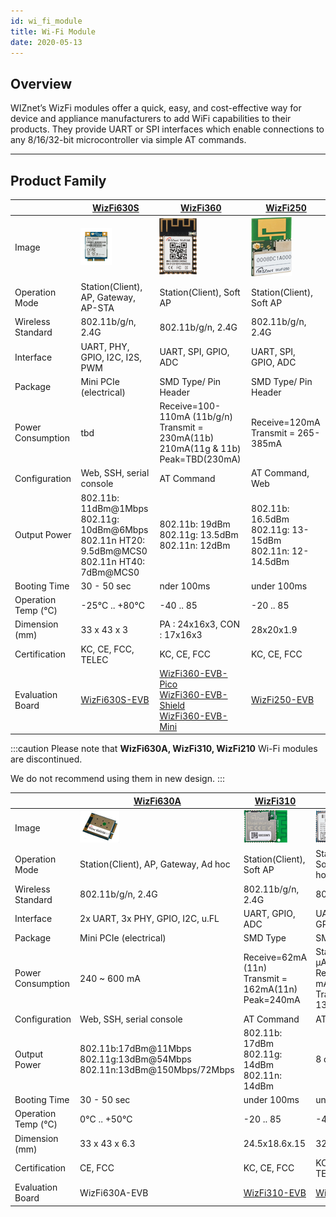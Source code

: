 ```yaml
---
id: wi_fi_module
title: Wi-Fi Module
date: 2020-05-13
---
```


## Overview

WIZnet’s WizFi modules offer a quick, easy, and cost-effective way for
device and appliance manufacturers to add WiFi capabilities to their
products. They provide UART or SPI interfaces which enable connections
to any 8/16/32-bit microcontroller via simple AT commands.

-----

## Product Family

<!--
  - [WizFi360](WizFi360/wizfi360): Single band 2.4GHz
    802.11b/g/n, low cost solution 
  - [WizFi250](WizFi250/wizfi250): Single band 2.4GHz 802.11b/g/n
    Wi-Fi module
  - [WizFi310](WizFi310/wizfi310): Single band 2.4GHz
    802.11b/g/n, Support MQTT, GMMP, TLS applications protocols 
  - [WizFi630S](WizFi630S/wizfi630s): Single band 2.4GHz
    802.11b/g/n Gateway module
  - [WizFi630A](WizFi630A/wizfi630a): Discontinued
-->


|   | [WizFi630S](./WizFi630S/WizFi630S.md) |  [WizFi360](./WizFi360/WizFi360.md) | [WizFi250](./WizFi250/WizFi250.md) |
| -- | --------------------------------- | ---------------------------------- | ---------------------------------- |
| Image | ![WizFi630S](/img/products/wizfi630s/wizfi630s_top.png) | ![WizFi360-PA(PCB Antena)](/img/products/wizfi360/size_WizFi360_11.png) | ![](/img/products/wizfi250/wizfi250.png) |
| Operation Mode | Station(Client), AP, Gateway, AP-STA |  Station(Client), Soft AP | Station(Client), Soft AP |
| Wireless Standard | 802.11b/g/n, 2.4G | 802.11b/g/n, 2.4G | 802.11b/g/n, 2.4G |
| Interface | UART, PHY, GPIO, I2C, I2S, PWM | UART, SPI, GPIO, ADC | UART, SPI, GPIO, ADC |
| Package | Mini PCIe (electrical) | SMD Type/ Pin Header | SMD Type/ Pin Header |
| Power Consumption | tbd |  Receive=100-110mA (11b/g/n)<br />Transmit = 230mA(11b)<br />210mA(11g & 11b)<br />Peak=TBD(230mA) | Receive=120mA<br />Transmit = 265-385mA |
| Configuration | Web, SSH, serial console |  AT Command | AT Command, Web |
| Output Power | 802.11b: 11dBm@1Mbps<br />802.11g: 10dBm@6Mbps<br />802.11n HT20: 9.5dBm@MCS0<br />802.11n HT40: 7dBm@MCS0 | 802.11b: 19dBm<br />802.11g: 13.5dBm<br />802.11n: 12dBm | 802.11b: 16.5dBm<br />802.11g: 13-15dBm<br /> 802.11n: 12-14.5dBm |
| Booting Time | 30 - 50 sec | nder 100ms | under 100ms |
| Operation Temp (℃) | -25°C .. +80°C |  -40 .. 85 | -20 .. 85 |
| Dimension (mm) | 33 x 43 x 3 | PA : 24x16x3, CON : 17x16x3 | 28x20x1.9 |
| Certification | KC, CE, FCC, TELEC |  KC, CE, FCC | KC, CE, FCC |
| Evaluation Board | [WizFi630S-EVB](./WizFi630S/Datasheet.md#wizfi630s-evb) | [WizFi360-EVB-Pico](./../Open-Source-Hardware/WizFi360-EVB-Pico.md) <br /> [WizFi360-EVB-Shield](./WizFi360/WizFi360-EVB-Shield.md) <br /> [WizFi360-EVB-Mini](./WizFi360/WizFi360-EVB-Mini.md) |  [WizFi250-EVB](./WizFi250/Quickstart_guide.md#wizfi250-evaluation-board) |

:::caution
Please note that **WizFi630A, WizFi310, WizFi210** Wi-Fi modules are discontinued.

We do not recommend using them in new design.
:::

|   | [WizFi630A](./WizFi630A/WizFi630A.md) | [WizFi310](./WizFi310/WizFi310.md) | [WizFi210](./WizFi210/WizFi210.md) |
| -- | --------------------------------- | ---------------------------------- | ---------------------------------- |
| Image | ![WizFi630A](/img/products/wizfi630a/wizfi630a-top.png) |  ![](/img/products/wizfi310/wizfi_310_70.png) | ![WizFi210](/img/products/wizfi210/wizfi210.png) |
| Operation Mode | Station(Client), AP, Gateway, Ad hoc | Station(Client), Soft AP | Station(Client), Soft AP, Ad hoc |
| Wireless Standard | 802.11b/g/n, 2.4G | 802.11b/g/n, 2.4G | 802.11b, 2.4G |
| Interface | 2x UART, 3x PHY, GPIO, I2C, u.FL | UART, GPIO, ADC | UART, SPI, GPIO, ADC |
| Package | Mini PCIe (electrical) | SMD Type | SMD Type |
| Power Consumption | 240 ~ 600 mA | Receive=62mA (11n)<br />Transmit = 162mA(11n)<br />Peak=240mA | Standby = 35 μA<br />Receive = 125 mA<br />Transmit = 135 mA |
| Configuration | Web, SSH, serial console | AT Command | AT Command |
| Output Power |  802.11b:17dBm@11Mbps<br />802.11g:13dBm@54Mbps<br /> 802.11n:13dBm@150Mbps/72Mbps | 802.11b: 17dBm<br />802.11g: 14dBm<br />802.11n: 14dBm | 8 dBm |
| Booting Time | 30 - 50 sec | under 100ms | under 100ms |
| Operation Temp (℃) | 0°C .. +50°C | -20 .. 85 | -40 .. 85 |
| Dimension (mm) | 33 x 43 x 6.3 | 24.5x18.6x.15 | 32x23.3x2.9 |
| Certification |  CE, FCC | KC, CE, FCC | KC, CE, FCC, TELEC |
| Evaluation Board | WizFi630A-EVB | [WizFi310-EVB](./WizFi310/Quick_Start_Guide.md#wizfi310-evaluation-board) | [WizFi210](./WizFi210/WizFI210-EVB.md) |
